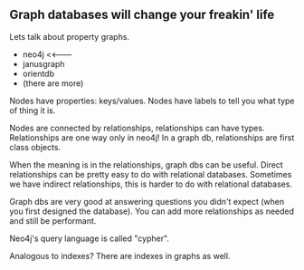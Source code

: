 Graph databases will change your freakin' life 
-----------------------------------------------

Lets talk about property graphs.
- neo4j <<---
- janusgraph
- orientdb
- (there are more)

Nodes have properties: keys/values.
Nodes have labels to tell you what type of thing it is.

Nodes are connected by relationships, relationships can have types. Relationships are one way only in neo4j!
In a graph db, relationships are first class objects.

When the meaning is in the relationships, graph dbs can be useful.
Direct relationships can be pretty easy to do with relational databases.
Sometimes we have indirect relationships, this is harder to do with relational databases.

Graph dbs are very good at answering questions you didn't expect (when you first designed the database). You can add more relationships as needed and still be performant.

Neo4j's query language is called "cypher".

Analogous to indexes? There are indexes in graphs as well.







